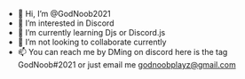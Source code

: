 - 👋 Hi, I’m @GodNoob2021
- 👀 I’m interested in Discord
- 🌱 I’m currently learning Djs or Discord.js
- 💞️ I’m not looking to collaborate currently
- 📫 You can reach me by DMing on discord here is the tag GodNoob#2021 or just email me godnoobplayz@gmail.com

<!---
GodNoob2021/GodNoob2021 is a ✨ special ✨ repository because its `README.md` (this file) appears on your GitHub profile.
You can click the Preview link to take a look at your changes.
--->
